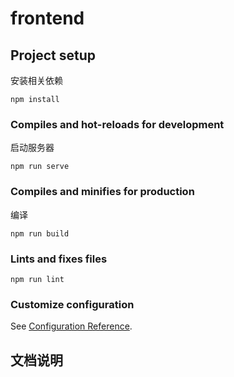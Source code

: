 # frontend

## Project setup
安装相关依赖
```
npm install
```

### Compiles and hot-reloads for development
启动服务器
```
npm run serve
```

### Compiles and minifies for production
编译
```
npm run build
```

### Lints and fixes files
```
npm run lint
```

### Customize configuration
See [Configuration Reference](https://cli.vuejs.org/config/).

## 文档说明

